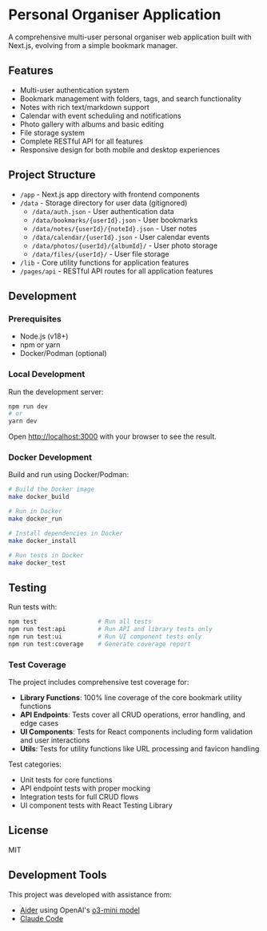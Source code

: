 # Personal Organiser Application

A comprehensive multi-user personal organiser web application built with Next.js, evolving from a simple bookmark manager.

## Features

- Multi-user authentication system
- Bookmark management with folders, tags, and search functionality
- Notes with rich text/markdown support
- Calendar with event scheduling and notifications
- Photo gallery with albums and basic editing
- File storage system
- Complete RESTful API for all features
- Responsive design for both mobile and desktop experiences

## Project Structure

- `/app` - Next.js app directory with frontend components
- `/data` - Storage directory for user data (gitignored)
  - `/data/auth.json` - User authentication data
  - `/data/bookmarks/{userId}.json` - User bookmarks
  - `/data/notes/{userId}/{noteId}.json` - User notes
  - `/data/calendar/{userId}.json` - User calendar events
  - `/data/photos/{userId}/{albumId}/` - User photo storage
  - `/data/files/{userId}/` - User file storage
- `/lib` - Core utility functions for application features
- `/pages/api` - RESTful API routes for all application features

## Development

### Prerequisites

- Node.js (v18+)
- npm or yarn
- Docker/Podman (optional)

### Local Development

Run the development server:

```bash
npm run dev
# or
yarn dev
```

Open [http://localhost:3000](http://localhost:3000) with your browser to see the result.

### Docker Development

Build and run using Docker/Podman:

```bash
# Build the Docker image
make docker_build

# Run in Docker
make docker_run

# Install dependencies in Docker
make docker_install

# Run tests in Docker
make docker_test
```


## Testing

Run tests with:

```bash
npm test                 # Run all tests
npm run test:api         # Run API and library tests only
npm run test:ui          # Run UI component tests only
npm run test:coverage    # Generate coverage report
```

### Test Coverage

The project includes comprehensive test coverage for:

- **Library Functions**: 100% line coverage of the core bookmark utility functions
- **API Endpoints**: Tests cover all CRUD operations, error handling, and edge cases
- **UI Components**: Tests for React components including form validation and user interactions
- **Utils**: Tests for utility functions like URL processing and favicon handling

Test categories:
- Unit tests for core functions
- API endpoint tests with proper mocking
- Integration tests for full CRUD flows
- UI component tests with React Testing Library

## License

MIT

## Development Tools

This project was developed with assistance from:

- [Aider](https://aider.ai) using OpenAI's [o3-mini model](https://platform.openai.com/docs/models/o3-mini)
- [Claude Code](https://docs.anthropic.com/en/docs/agents-and-tools/claude-code/overview)
